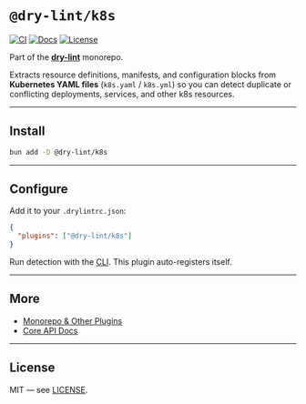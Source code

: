 # `@dry-lint/k8s`

[![CI](https://github.com/dry-lint/dry-lint/actions/workflows/ci.yml/badge.svg)](https://github.com/dry-lint/dry-lint/actions/workflows/ci.yml) [![Docs](https://img.shields.io/badge/docs-%E2%9C%93-blue)](https://dry-lint.github.io/dry-lint/) [![License](https://img.shields.io/npm/l/@dry-lint/cli)](https://github.com/dry-lint/dry-lint/blob/main/LICENSE)

Part of the [**dry-lint**](https://github.com/dry-lint/dry-lint) monorepo.

Extracts resource definitions, manifests, and configuration blocks from **Kubernetes YAML files** (`k8s.yaml` / `k8s.yml`) so you can detect duplicate or conflicting deployments, services, and other k8s resources.

---

## Install

```bash
bun add -D @dry-lint/k8s
```

---

## Configure

Add it to your `.drylintrc.json`:

```json
{
  "plugins": ["@dry-lint/k8s"]
}
```

Run detection with the [CLI](https://www.npmjs.com/package/@dry-lint/cli). This plugin auto-registers itself.

---

## More

- [Monorepo & Other Plugins](https://github.com/dry-lint/dry-lint#-packages)
- [Core API Docs](https://github.com/dry-lint/dry-lint#-api-dry-lint)

---

## License

MIT — see [LICENSE](https://github.com/dry-lint/dry-lint/blob/main/LICENSE).
